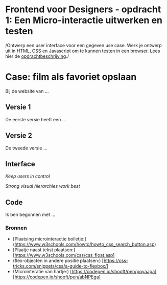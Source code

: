 # Frontend voor Designers - opdracht 1: Een Micro-interactie uitwerken en testen

/Ontwerp een user interface voor een gegeven use case. Werk je ontwerp uit in HTML, CSS en Javascript om te kunnen testen in een browser.
Lees hier de [opdrachtbeschrijving](./opdrachtbeschrijving.md)./


# Case: film als favoriet opslaan
Bij de website van ...

## Versie 1
De eerste versie heeft een ...

## Versie 2
De tweede versie ...


## Interface
*Keep users in control*

*Strong visual hierarchies work best*


## Code
Ik ben begonnen met ...

### Bronnen
* [Plaatsing microinteractie bolletje:] (https://www.w3schools.com/howto/howto_css_search_button.asp)
* [Plaatje naast tekst plaatsen:] [https://www.w3schools.com/css/css_float.asp]
* (flex-objecten in andere positie plaatsen:) [https://css-tricks.com/snippets/css/a-guide-to-flexbox/]
* (Microinteratie van hartje:) [https://codepen.io/shooft/pen/poyaJpa] [https://codepen.io/shooft/pen/abNPEga]
